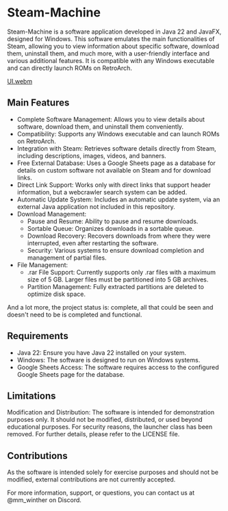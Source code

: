 # Steam-Machine

Steam-Machine is a software application developed in Java 22 and JavaFX, designed for Windows. This software emulates the main functionalities of Steam, allowing you to view information about specific software, download them, uninstall them, and much more, with a user-friendly interface and various additional features. It is compatible with any Windows executable and can directly launch ROMs on RetroArch.

[UI.webm](https://github.com/user-attachments/assets/fb31f373-8214-4fda-8b5b-ed7cab62d1fa)

## Main Features

* Complete Software Management: Allows you to view details about software, download them, and uninstall them conveniently.
* Compatibility: Supports any Windows executable and can launch ROMs on RetroArch.
* Integration with Steam: Retrieves software details directly from Steam, including descriptions, images, videos, and banners.
* Free External Database: Uses a Google Sheets page as a database for details on custom software not available on Steam and for download links.
* Direct Link Support: Works only with direct links that support header information, but a webcrawler search system can be added.
* Automatic Update System: Includes an automatic update system, via an external Java application not included in this repository.
* Download Management:
  - Pause and Resume: Ability to pause and resume downloads.
  - Sortable Queue: Organizes downloads in a sortable queue.
  - Download Recovery: Recovers downloads from where they were interrupted, even after restarting the software.
  - Security: Various systems to ensure download completion and management of partial files.
* File Management:
  - .rar File Support: Currently supports only .rar files with a maximum size of 5 GB. Larger files must be partitioned into 5 GB archives.
  - Partition Management: Fully extracted partitions are deleted to optimize disk space.

And a lot more, the project status is: complete, all that could be seen and doesn't need to be is completed and functional.

## Requirements

* Java 22: Ensure you have Java 22 installed on your system.
* Windows: The software is designed to run on Windows systems.
* Google Sheets Access: The software requires access to the configured Google Sheets page for the database.

## Limitations

Modification and Distribution: The software is intended for demonstration purposes only. It should not be modified, distributed, or used beyond educational purposes. For security reasons, the launcher class has been removed.
For further details, please refer to the LICENSE file.

## Contributions

As the software is intended solely for exercise purposes and should not be modified, external contributions are not currently accepted.

For more information, support, or questions, you can contact us at @mm_winther on Discord.

